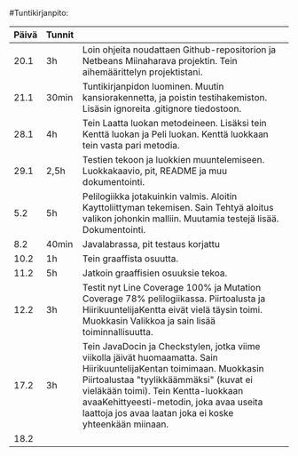 #Tuntikirjanpito:


 
|**Päivä**|**Tunnit**|         |
|---------|----------|---------|
|  20.1   |    3h    |   Loin ohjeita noudattaen Github-repositorion ja Netbeans Miinaharava projektin. Tein aihemäärittelyn projektistani.   |
|  21.1   |   30min  |   Tuntikirjanpidon luominen. Muutin kansiorakennetta, ja poistin testihakemiston. Lisäsin ignoreita .gitignore tiedostoon.      |
|  28.1   |   4h     |   Tein Laatta luokan metodeineen. Lisäksi tein Kenttä luokan ja Peli luokan. Kenttä luokkaan tein vasta pari metodia.      |
|  29.1   |      2,5h| Testien tekoon ja luokkien muuntelemiseen. Luokkakaavio, pit, README ja muu dokumentointi.        |
|  5.2    | 5h       |    Pelilogiikka jotakuinkin valmis. Aloitin Kayttoliittyman tekemisen. Sain Tehtyä aloitus valikon johonkin malliin. Muutamia testejä lisää. Dokumentointi.     |
|  8.2    |   40min  |    Javalabrassa, pit testaus korjattu     |
|  10.2   |    1h    | Tein graaffista osuutta.        |
|  11.2   |   5h     | Jatkoin graaffisien osuuksie tekoa.        |
|  12.2   |   3h   |   Testit nyt Line Coverage 100% ja Mutation Coverage 78% pelilogiikassa. Piirtoalusta ja HiirikuuntelijaKentta eivät vielä täysin toimi. Muokkasin Valikkoa ja sain lisää toiminnallisuutta.     |
| 17.2 | 3h |    Tein JavaDocin ja Checkstylen, jotka viime viikolla jäivät huomaamatta. Sain HiirikuuntelijaKentan toimimaan. Muokkasin Piirtoalustaa "tyylikkäämmäksi" (kuvat ei vieläkään toimi). Tein Kentta-luokkaan avaaKehittyeesti-metodin, joka avaa useita laattoja jos avaa laatan joka ei koske yhteenkään miinaan.     |
| 18.2 |   |         |




